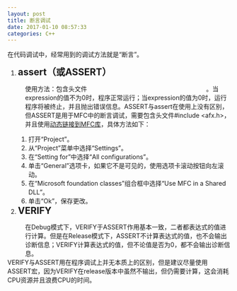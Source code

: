 ```yaml
---
layout: post
title: 断言调试
date: 2017-01-10 08:57:33
categories: C++
---
```



<span></span>
<div><span>在代码调试中，经常用到的调试方法就是“断言”。</span></div>
<ol>
<li><span><strong><span style="font-size:21px">assert（或ASSERT）</span></strong></span></li></ol>
<div style="margin-left:40px">使用方法：包含头文件<span style=""><span style="color:#ff00">#include &lt;assert.h&gt;；assert(expression)</span></span>。当expression的&#20540;不为0时，程序正常运行；当expression的&#20540;为0时，运行程序将被终止，并且抛出错误信息。ASSERT与assert在使用上没有区别，但ASSERT是用于MFC中的断言调试，需要包含头文件#include &lt;afx.h&gt;，并且使用<u>动态链接到MFC库</u>，具体方法如下：</div>
<ol start="2">
<li style="list-style:none; display:inline">
<ol>
<li>打开“Project”。</li><li>从“Project”菜单中选择“Settings”。</li><li>在“Setting for”中选择“All configurations”。</li><li>单击“General”选项卡，如果它不是可见的，使用选项卡滚动按钮向左滚动。</li><li>在“Microsoft foundation classes”组合框中选择“Use MFC in a Shared DLL”。</li><li>单击“Ok”，保存更改。</li></ol>
</li><li><span style="font-size:21px"><strong>VERIFY</strong></span></li></ol>
<div style="margin-left:40px">在Debug模式下，VERIFY于ASSERT作用基本一致，二者都表达式的&#20540;进行计算。但是在Release模式下，ASSERT不计算表达式的&#20540;，也不会输出诊断信息；VERIFY计算表达式的&#20540;，但不论&#20540;是否为0，都不会输出诊断信息。</div>
<div>VERIFY与ASSERT用在程序调试上并无本质上的区别，但是<span style="">建议尽量使用ASSERT宏</span>，因为VERIFY在release版本中虽然不输出，但仍需要计算，这会消耗CPU资源并且浪费CPU的时间。</div>
